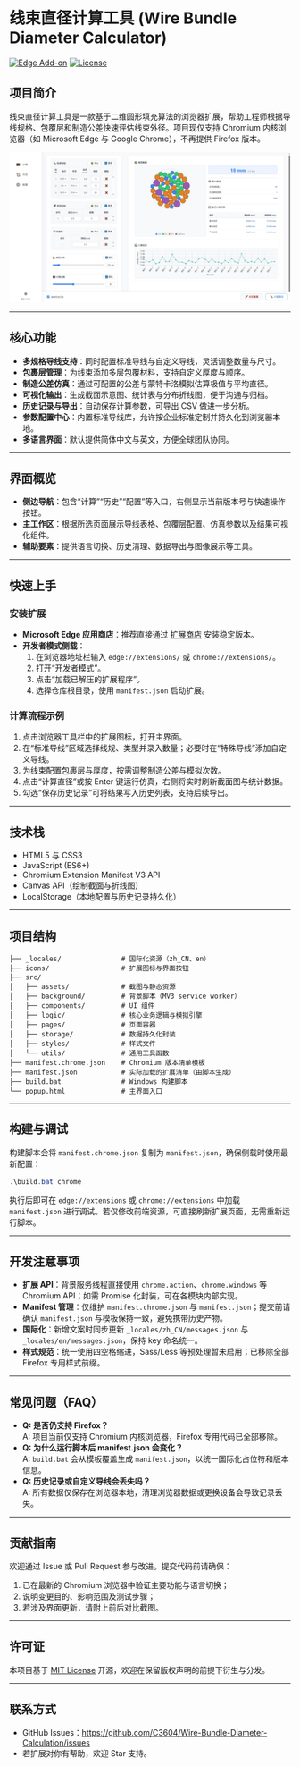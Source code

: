 ﻿# 线束直径计算工具 (Wire Bundle Diameter Calculator)

[![Edge Add-on](https://img.shields.io/badge/Edge%20Add--on-v1.2.0.7-blue)](https://microsoftedge.microsoft.com/addons/detail/%E7%BA%BF%E6%9D%9F%E7%9B%B4%E5%BE%84%E8%AE%A1%E7%AE%97%E5%B7%A5%E5%85%B7/dcinhgdofeolfogjefdocphbnmdicopj)
[![License](https://img.shields.io/badge/License-MIT-green.svg)](LICENSE)

## 项目简介

线束直径计算工具是一款基于二维圆形填充算法的浏览器扩展，帮助工程师根据导线规格、包覆层和制造公差快速评估线束外径。项目现仅支持 Chromium 内核浏览器（如 Microsoft Edge 与 Google Chrome），不再提供 Firefox 版本。

![程序核心功能截图](src/assets/img1.jpg)

---

## 核心功能

- **多规格导线支持**：同时配置标准导线与自定义导线，灵活调整数量与尺寸。
- **包裹层管理**：为线束添加多层包覆材料，支持自定义厚度与顺序。
- **制造公差仿真**：通过可配置的公差与蒙特卡洛模拟估算极值与平均直径。
- **可视化输出**：生成截面示意图、统计表与分布折线图，便于沟通与归档。
- **历史记录与导出**：自动保存计算参数，可导出 CSV 做进一步分析。
- **参数配置中心**：内置标准导线库，允许按企业标准定制并持久化到浏览器本地。
- **多语言界面**：默认提供简体中文与英文，方便全球团队协同。

---

## 界面概览

- **侧边导航**：包含“计算”“历史”“配置”等入口，右侧显示当前版本号与快速操作按钮。
- **主工作区**：根据所选页面展示导线表格、包覆层配置、仿真参数以及结果可视化组件。
- **辅助要素**：提供语言切换、历史清理、数据导出与图像展示等工具。

---

## 快速上手

### 安装扩展

- **Microsoft Edge 应用商店**：推荐直接通过 [扩展商店](https://microsoftedge.microsoft.com/addons/detail/%E7%BA%BF%E6%9D%9F%E7%9B%B4%E5%BE%84%E8%AE%A1%E7%AE%97%E5%B7%A5%E5%85%B7/dcinhgdofeolfogjefdocphbnmdicopj) 安装稳定版本。
- **开发者模式侧载**：
  1. 在浏览器地址栏输入 `edge://extensions/` 或 `chrome://extensions/`。
  2. 打开“开发者模式”。
  3. 点击“加载已解压的扩展程序”。
  4. 选择仓库根目录，使用 `manifest.json` 启动扩展。

### 计算流程示例

1. 点击浏览器工具栏中的扩展图标，打开主界面。
2. 在“标准导线”区域选择线规、类型并录入数量；必要时在“特殊导线”添加自定义导线。
3. 为线束配置包裹层与厚度，按需调整制造公差与模拟次数。
4. 点击“计算直径”或按 Enter 键运行仿真，右侧将实时刷新截面图与统计数据。
5. 勾选“保存历史记录”可将结果写入历史列表，支持后续导出。

---

## 技术栈

- HTML5 与 CSS3
- JavaScript (ES6+)
- Chromium Extension Manifest V3 API
- Canvas API（绘制截面与折线图）
- LocalStorage（本地配置与历史记录持久化）

---

## 项目结构

```
├── _locales/               # 国际化资源（zh_CN、en）
├── icons/                  # 扩展图标与界面按钮
├── src/
│   ├── assets/             # 截图与静态资源
│   ├── background/         # 背景脚本（MV3 service worker）
│   ├── components/         # UI 组件
│   ├── logic/              # 核心业务逻辑与模拟引擎
│   ├── pages/              # 页面容器
│   ├── storage/            # 数据持久化封装
│   ├── styles/             # 样式文件
│   └── utils/              # 通用工具函数
├── manifest.chrome.json    # Chromium 版本清单模板
├── manifest.json           # 实际加载的扩展清单（由脚本生成）
├── build.bat               # Windows 构建脚本
└── popup.html              # 主界面入口
```

---

## 构建与调试

构建脚本会将 `manifest.chrome.json` 复制为 `manifest.json`，确保侧载时使用最新配置：

```powershell
.\build.bat chrome
```

执行后即可在 `edge://extensions` 或 `chrome://extensions` 中加载 `manifest.json` 进行调试。若仅修改前端资源，可直接刷新扩展页面，无需重新运行脚本。

---

## 开发注意事项

- **扩展 API**：背景服务线程直接使用 `chrome.action`、`chrome.windows` 等 Chromium API；如需 Promise 化封装，可在各模块内部实现。
- **Manifest 管理**：仅维护 `manifest.chrome.json` 与 `manifest.json`；提交前请确认 `manifest.json` 与模板保持一致，避免携带历史产物。
- **国际化**：新增文案时同步更新 `_locales/zh_CN/messages.json` 与 `_locales/en/messages.json`，保持 key 命名统一。
- **样式规范**：统一使用四空格缩进，Sass/Less 等预处理暂未启用；已移除全部 Firefox 专用样式前缀。

---

## 常见问题（FAQ）

- **Q: 是否仍支持 Firefox？**  
  A: 项目当前仅支持 Chromium 内核浏览器，Firefox 专用代码已全部移除。
- **Q: 为什么运行脚本后 manifest.json 会变化？**  
  A: `build.bat` 会从模板覆盖生成 `manifest.json`，以统一国际化占位符和版本信息。
- **Q: 历史记录或自定义导线会丢失吗？**  
  A: 所有数据仅保存在浏览器本地，清理浏览器数据或更换设备会导致记录丢失。

---

## 贡献指南

欢迎通过 Issue 或 Pull Request 参与改进。提交代码前请确保：

1. 已在最新的 Chromium 浏览器中验证主要功能与语言切换；
2. 说明变更目的、影响范围及测试步骤；
3. 若涉及界面更新，请附上前后对比截图。

---

## 许可证

本项目基于 [MIT License](LICENSE) 开源，欢迎在保留版权声明的前提下衍生与分发。

---

## 联系方式

- GitHub Issues：<https://github.com/C3604/Wire-Bundle-Diameter-Calculation/issues>
- 若扩展对你有帮助，欢迎 Star 支持。
